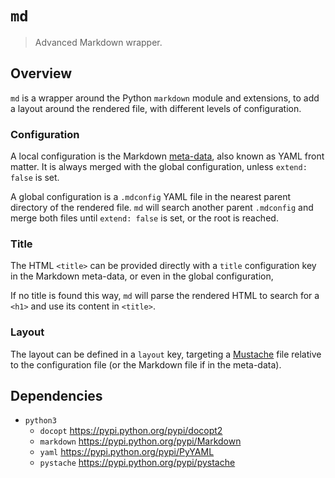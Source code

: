 `md`
====

> Advanced Markdown wrapper.

Overview
--------

`md` is a wrapper around the Python `markdown` module and extensions,
to add a layout around the rendered file, with different levels of
configuration.

### Configuration

A local configuration is the Markdown [meta-data], also known as YAML
front matter. It is always merged with the global configuration, unless
`extend: false` is set.

[meta-data]: https://pythonhosted.org/Markdown/extensions/meta_data.html

A global configuration is a `.mdconfig` YAML file in the nearest
parent directory of the rendered file. `md` will search another parent
`.mdconfig` and merge both files until `extend: false` is set, or the
root is reached.

### Title

The HTML `<title>` can be provided directly with a `title` configuration
key in the Markdown meta-data, or even in the global configuration,

If no title is found this way, `md` will parse the rendered HTML to
search for a `<h1>` and use its content in `<title>`.

### Layout

The layout can be defined in a `layout` key, targeting a [Mustache] file
relative to the configuration file (or the Markdown file if in the
meta-data).

[Mustache]: https://mustache.github.io/

Dependencies
------------

* `python3`
  * `docopt` <https://pypi.python.org/pypi/docopt2>
  * `markdown` <https://pypi.python.org/pypi/Markdown>
  * `yaml` <https://pypi.python.org/pypi/PyYAML>
  * `pystache` <https://pypi.python.org/pypi/pystache>
